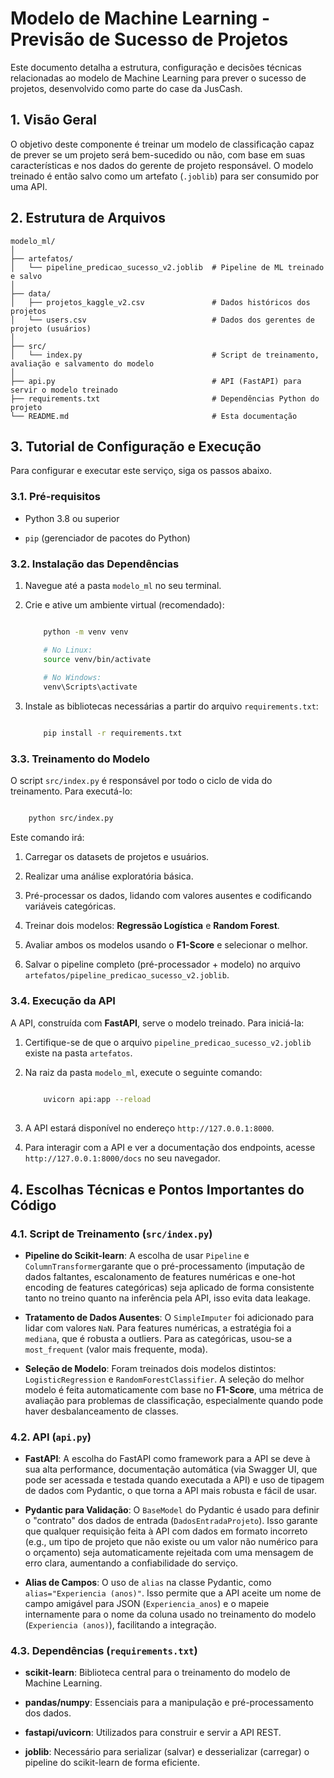 # Modelo de Machine Learning - Previsão de Sucesso de Projetos

Este documento detalha a estrutura, configuração e decisões técnicas relacionadas ao modelo de Machine Learning para prever o sucesso de projetos, desenvolvido como parte do case da JusCash.

## 1. Visão Geral

O objetivo deste componente é treinar um modelo de classificação capaz de prever se um projeto será bem-sucedido ou não, com base em suas características e nos dados do gerente de projeto responsável. O modelo treinado é então salvo como um artefato (`.joblib`) para ser consumido por uma API.

## 2. Estrutura de Arquivos

```path
modelo_ml/
│
├── artefatos/
│   └── pipeline_predicao_sucesso_v2.joblib  # Pipeline de ML treinado e salvo
│
├── data/
│   ├── projetos_kaggle_v2.csv               # Dados históricos dos projetos
│   └── users.csv                            # Dados dos gerentes de projeto (usuários)
│
├── src/
│   └── index.py                             # Script de treinamento, avaliação e salvamento do modelo
│
├── api.py                                   # API (FastAPI) para servir o modelo treinado
├── requirements.txt                         # Dependências Python do projeto
└── README.md                                # Esta documentação

```

## 3. Tutorial de Configuração e Execução

Para configurar e executar este serviço, siga os passos abaixo.

### 3.1. Pré-requisitos

- Python 3.8 ou superior

- `pip` (gerenciador de pacotes do Python)

### 3.2. Instalação das Dependências

1. Navegue até a pasta `modelo_ml` no seu terminal.

2. Crie e ative um ambiente virtual (recomendado):

    ```bash

        python -m venv venv

        # No Linux:
        source venv/bin/activate
        
        # No Windows:
        venv\Scripts\activate

    ```

3. Instale as bibliotecas necessárias a partir do arquivo `requirements.txt`:

    ```bash
    
        pip install -r requirements.txt
    
    ```

### 3.3. Treinamento do Modelo

O script `src/index.py` é responsável por todo o ciclo de vida do treinamento. Para executá-lo:

```bash

    python src/index.py

```

Este comando irá:

1. Carregar os datasets de projetos e usuários.

2. Realizar uma análise exploratória básica.

3. Pré-processar os dados, lidando com valores ausentes e codificando variáveis categóricas.

4. Treinar dois modelos: **Regressão Logística** e **Random Forest**.

5. Avaliar ambos os modelos usando o **F1-Score** e selecionar o melhor.

6. Salvar o pipeline completo (pré-processador + modelo) no arquivo `artefatos/pipeline_predicao_sucesso_v2.joblib`.

### 3.4. Execução da API

A API, construída com **FastAPI**, serve o modelo treinado. Para iniciá-la:

1. Certifique-se de que o arquivo `pipeline_predicao_sucesso_v2.joblib` existe na pasta `artefatos`.

2. Na raiz da pasta `modelo_ml`, execute o seguinte comando:

    ```bash
        
        uvicorn api:app --reload
        
    ```

3. A API estará disponível no endereço `http://127.0.0.1:8000`.

4. Para interagir com a API e ver a documentação dos endpoints, acesse `http://127.0.0.1:8000/docs` no seu navegador.

## 4. Escolhas Técnicas e Pontos Importantes do Código

### 4.1. Script de Treinamento (`src/index.py`)

- **Pipeline do Scikit-learn**: A escolha de usar `Pipeline` e `ColumnTransformer`garante que o pré-processamento (imputação de dados faltantes, escalonamento de features numéricas e one-hot encoding de features categóricas) seja aplicado de forma consistente tanto no treino quanto na inferência pela API, isso evita data leakage.

- **Tratamento de Dados Ausentes**: O `SimpleImputer` foi adicionado para lidar com valores `NaN`. Para features numéricas, a estratégia foi a `mediana`, que é robusta a outliers. Para as categóricas, usou-se a `most_frequent` (valor mais frequente, moda).

- **Seleção de Modelo**: Foram treinados dois modelos distintos: `LogisticRegression` e `RandomForestClassifier`. A seleção do melhor modelo é feita automaticamente com base no **F1-Score**, uma métrica de avaliação para problemas de classificação, especialmente quando pode haver desbalanceamento de classes.

### 4.2. API (`api.py`)

- **FastAPI**: A escolha do FastAPI como framework para a API se deve à sua alta performance, documentação automática (via Swagger UI, que pode ser acessada e testada quando executada a API) e uso de tipagem de dados com Pydantic, o que torna a API mais robusta e fácil de usar.

- **Pydantic para Validação**: O `BaseModel` do Pydantic é usado para definir o "contrato" dos dados de entrada (`DadosEntradaProjeto`). Isso garante que qualquer requisição feita à API com dados em formato incorreto (e.g., um tipo de projeto que não existe ou um valor não numérico para o orçamento) seja automaticamente rejeitada com uma mensagem de erro clara, aumentando a confiabilidade do serviço.

- **Alias de Campos**: O uso de `alias` na classe Pydantic, como `alias="Experiencia (anos)"`. Isso permite que a API aceite um nome de campo amigável para JSON (`Experiencia_anos`) e o mapeie internamente para o nome da coluna usado no treinamento do modelo (`Experiencia (anos)`), facilitando a integração.

### 4.3. Dependências (`requirements.txt`)

- **scikit-learn**: Biblioteca central para o treinamento do modelo de Machine Learning.

- **pandas/numpy**: Essenciais para a manipulação e pré-processamento dos dados.

- **fastapi/uvicorn**: Utilizados para construir e servir a API REST.

- **joblib**: Necessário para serializar (salvar) e desserializar (carregar) o pipeline do scikit-learn de forma eficiente.
